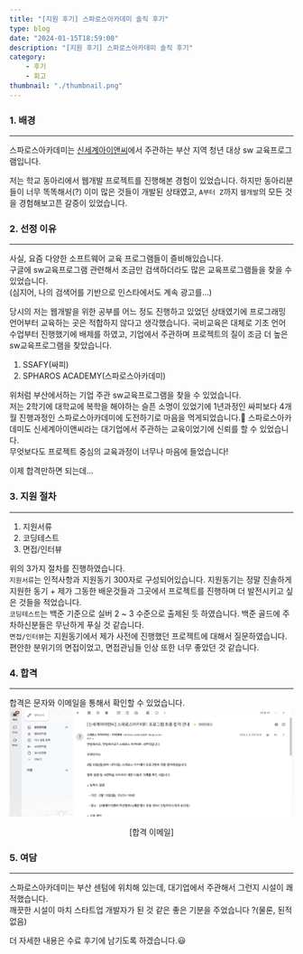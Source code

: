 ```yaml
---
title: "[지원 후기] 스파로스아카데미 솔직 후기"
type: blog
date: "2024-01-15T18:59:00"
description: "[지원 후기] 스파로스아카데미 솔직 후기"
category: 
    - 후기
    - 회고
thumbnail: "./thumbnail.png"
---
```


### 1. 배경
---
스파로스아카데미는 [신세계아이앤씨](https://shinsegae-inc.com/main.do)에서 주관하는 부산 지역 청년 대상 sw 교육프로그램입니다.  

저는 학교 동아리에서 웹개발 프로젝트를 진행해본 경험이 있었습니다. 하지만 동아리분들이 너무 똑똑해서(?) 이미 많은 것들이 개발된 상태였고,
`A부터 Z`까지 `웹개발`의 모든 것을 경험해보고픈 갈증이 있었습니다.

### 2. 선정 이유
---
사실, 요즘 다양한 소프트웨어 교육 프로그램들이 즐비해있습니다.  
구글에 sw교육프로그램 관련해서 조금만 검색하더라도 많은 교육프로그램들을 찾을 수 있었습니다.    
(심지어, 나의 검색어를 기반으로 인스타에서도 계속 광고를...)  

당시의 저는 웹개발을 위한 공부를 어느 정도 진행하고 있었던 상태였기에 프로그래밍 언어부터 교육하는 곳은 적합하지 않다고 생각했습니다.
국비교육은 대체로 기초 언어 수업부터 진행했기에 배제를 하였고, 기업에서 주관하며 프로젝트의 질이 조금 더 높은 sw교육프로그램을 찾았습니다.

1. SSAFY(싸피)
2. SPHAROS ACADEMY(스파로스아카데미)

위처럼 부산에서하는 기업 주관 sw교육프로그램을 찾을 수 있었습니다.  
저는 2학기에 대학교에 복학을 해야하는 슬픈 소명이 있었기에 1년과정인 싸피보다 4개월 진행과정인 스파로스아카데미에 도전하기로 마음을 먹게되었습니다.👊 스파로스아카데미도 신세계아이앤씨라는 대기업에서 주관하는 교육이었기에 신뢰를 할 수 있었습니다.  
무엇보다도 프로젝트 중심의 교육과정이 너무나 마음에 들었습니다!

이제 합격만하면 되는데...

### 3. 지원 절차
---
1. 지원서류
2. 코딩테스트
3. 면접/인터뷰

위의 3가지 절차를 진행하였습니다.  
`지원서류`는 인적사항과 지원동기 300자로 구성되어있습니다. 지원동기는 정말 진솔하게 지원한 동기 + 제가 그동한 배운것들과 그곳에서 프로젝트를 진행하며 더 발전시키고 싶은 것들을 적었습니다.    
`코딩테스트`는 백준 기준으로 실버 2 ~ 3 수준으로 출제된 듯 하였습니다. 백준 골드에 주차하신분들은 무난하게 푸실 것 같습니다.  
`면접/인터뷰`는 지원동기에서 제가 사전에 진행했던 프로젝트에 대해서 질문하였습니다. 편안한 분위기의 면접이었고, 면접관님들 인상 또한 너무 좋았던 것 같습니다.  

### 4. 합격
---
합격은 문자와 이메일을 통해서 확인할 수 있었습니다.  
![합격이메일](image-1.png)
<center>[합격 이메일]</center>

### 5. 여담
---
스파로스아카데미는 부산 센텀에 위치해 있는데, 대기업에서 주관해서 그런지 시설이 쾌적했습니다.   
깨끗한 시설이 마치 스타트업 개발자가 된 것 같은 좋은 기분을 주었습니다 ?(물론, 된적 없음)


더 자세한 내용은 수료 후기에 남기도록 하겠습니다.😃












